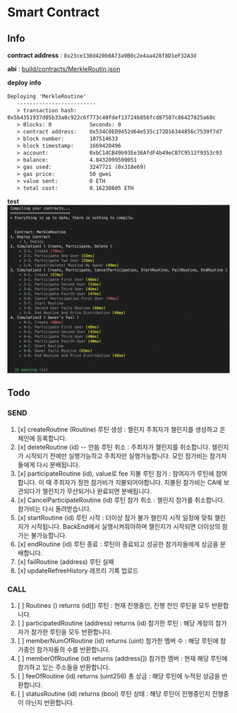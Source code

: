 # Smart Contract

## Info

**contract address** : `0x23ce138d420b0A73a9B0c2e4aa428f8D1eF32A3d`

**abi** : [build/contracts/MerkleRoutin.json](./build/contracts/MerkleRoutine.json)

**deploy info**

```shell
Deploying 'MerkleRoutine'
   -------------------------
   > transaction hash:    0x5b4351937d05b33a8c922c6f773c40fdef13724b856fcd87587c86427825a68c
   > Blocks: 0            Seconds: 0
   > contract address:    0x534C0ED9452d64e535c172D16344856c7539f7d7
   > block number:        107514633
   > block timestamp:     1669420496
   > account:             0xbC14CB49b93Ee36AfdF4b49eCB7C9512f9353c93
   > balance:             4.8432099500051
   > gas used:            3247721 (0x318e69)
   > gas price:           50 gwei
   > value sent:          0 ETH
   > total cost:          0.16238605 ETH
```

**test**
![](./doc/img/test.png)

## Todo

### SEND

1. [x] createRoutine (Routine)
       루틴 생성 : 챌린지 주최자가 챌린지를 생성하고 온체인에 등록합니다.
2. [x] deleteRoutine (id) -- 안씀
       루틴 취소 : 주최자가 챌린지를 취소합니다. 챌린지가 시작되기 전에만 실행가능하고 주최자만
       실행가능합니다. 모인 참가비는 참가자들에게 다시 분배됩니다.
3. [x] participateRoutine (id), value로 fee 지불
       루틴 참가 : 참여자가 루틴에 참여합니다. 이 때 주최자가 정한 참가비가 지불되어야합니다. 지불된
       참가비는 CA에 보관되다가 챌린지가 무산되거나 완료되면 분배됩니다.
4. [x] CancelParticipateRoutine (id)
       루틴 참가 취소 : 챌린지 참가를 취소합니다. 참가비는 다시 돌려받습니다.
5. [x] startRoutine (id)
       루틴 시작 : 더이상 참가 불가 챌린지 시작 일정에 맞춰 챌린지가 시작됩니다. BackEnd에서
       실행시켜줘야하며 챌린지가 시작되면 더이상의 참가는 불가능합니다.
6. [x] endRoutine (id)
       루틴 종료 : 루틴이 종료되고 성공한 참가자들에게 상금을 분배합니다.
7. [x] failRoutine (address)
       루틴 실패
8. [x] updateRefreeHistory
       레프리 기록 업로드

### CALL

1. [ ] Routines () returns (id[])
       루틴 : 현재 진행중인, 진행 전인 루틴을 모두 반환합니다.
2. [ ] participatedRoutine (address) returns (id)
       참가한 루틴 : 해당 계정의 참가자가 참가한 루틴을 모두 반환합니다.
3. [ ] memberNumOfRoutine (id) returns (uint)
       참가한 멤버 수 : 해당 루틴에 참가중인 참가자들의 수를 반환합니다.
4. [ ] memberOfRoutine (id) returns (address[])
       참가한 멤버 : 현재 해당 루틴에 참가하고 있는 주소들을 반환합니다.
5. [ ] feeOfRoutine (id) returns (uint256)
       총 상금 : 해당 루틴에 누적된 상금을 반환합니다.
6. [ ] statusRoutine (id) returns (bool)
       루틴 상태 : 해당 루틴이 진행중인지 진행중이 아닌지 반환합니다.
